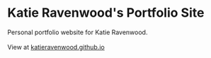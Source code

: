 # Katie Ravenwood's Portfolio Site
Personal portfolio website for Katie Ravenwood. <br /><br />
View at [katieravenwood.github.io](https://katieravenwood.github.io)
